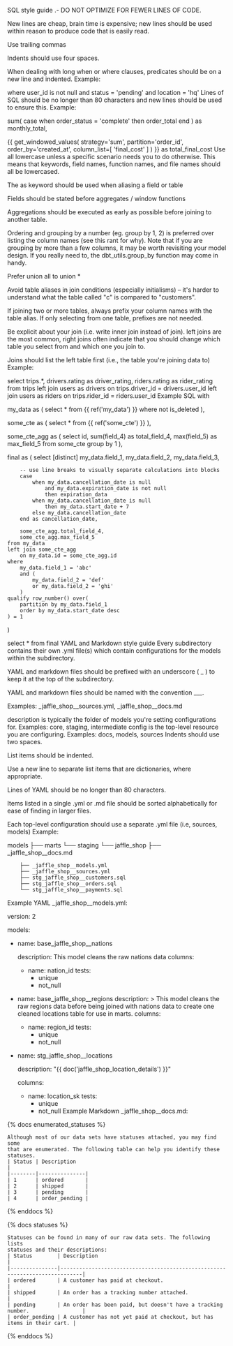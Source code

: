 SQL style guide .-
DO NOT OPTIMIZE FOR FEWER LINES OF CODE.

New lines are cheap, brain time is expensive; new lines should be used within reason to produce code that is easily read.

Use trailing commas

Indents should use four spaces.

When dealing with long when or where clauses, predicates should be on a new line and indented.
Example:

where 
    user_id is not null
    and status = 'pending'
    and location = 'hq'
Lines of SQL should be no longer than 80 characters and new lines should be used to ensure this.
Example:

sum(
    case
        when order_status = 'complete'
            then order_total 
    end
) as monthly_total,



{{ get_windowed_values(
      strategy='sum',
      partition='order_id',
      order_by='created_at',
      column_list=[
          'final_cost'
      ]
) }} as total_final_cost
Use all lowercase unless a specific scenario needs you to do otherwise. This means that keywords, field names, function names, and file names should all be lowercased.

The as keyword should be used when aliasing a field or table

Fields should be stated before aggregates / window functions

Aggregations should be executed as early as possible before joining to another table.

Ordering and grouping by a number (eg. group by 1, 2) is preferred over listing the column names (see this rant for why). Note that if you are grouping by more than a few columns, it may be worth revisiting your model design. If you really need to, the dbt_utils.group_by function may come in handy.

Prefer union all to union *

Avoid table aliases in join conditions (especially initialisms) – it's harder to understand what the table called "c" is compared to "customers".

If joining two or more tables, always prefix your column names with the table alias. If only selecting from one table, prefixes are not needed.

Be explicit about your join (i.e. write inner join instead of join). left joins are the most common, right joins often indicate that you should change which table you select from and which one you join to.

Joins should list the left table first (i.e., the table you're joining data to)
Example:

select
    trips.*,
    drivers.rating as driver_rating,
    riders.rating as rider_rating
from trips
left join users as drivers
   on trips.driver_id = drivers.user_id
left join users as riders
    on trips.rider_id = riders.user_id
Example SQL
with

my_data as (
    select * from {{ ref('my_data') }}
    where not is_deleted
),

some_cte as (
    select * from {{ ref('some_cte') }}
),

some_cte_agg as (
    select
        id,
        sum(field_4) as total_field_4,
        max(field_5) as max_field_5
    from some_cte
    group by 1
),

final as (
    select [distinct]
        my_data.field_1,
        my_data.field_2,
        my_data.field_3,

        -- use line breaks to visually separate calculations into blocks
        case
            when my_data.cancellation_date is null
                and my_data.expiration_date is not null
                then expiration_data
            when my_data.cancellation_date is null
                then my_data.start_date + 7
            else my_data.cancellation_date
        end as cancellation_date,

        some_cte_agg.total_field_4,
        some_cte_agg.max_field_5
    from my_data
    left join some_cte_agg  
        on my_data.id = some_cte_agg.id
    where 
        my_data.field_1 = 'abc'
        and (
            my_data.field_2 = 'def'
            or my_data.field_2 = 'ghi'
        )
    qualify row_number() over(
        partition by my_data.field_1
        order by my_data.start_date desc
    ) = 1
)

select * from final
YAML and Markdown style guide
Every subdirectory contains their own .yml file(s) which contain configurations for the models within the subdirectory.

YAML and markdown files should be prefixed with an underscore ( _ ) to keep it at the top of the subdirectory.

YAML and markdown files should be named with the convention _<description>__<config>.

Examples: _jaffle_shop__sources.yml, _jaffle_shop__docs.md

description is typically the folder of models you're setting configurations for.
Examples: core, staging, intermediate
config is the top-level resource you are configuring.
Examples: docs, models, sources
Indents should use two spaces.

List items should be indented.

Use a new line to separate list items that are dictionaries, where appropriate.

Lines of YAML should be no longer than 80 characters.

Items listed in a single .yml or .md file should be sorted alphabetically for ease of finding in larger files.

Each top-level configuration should use a separate .yml file (i.e, sources, models) Example:

models
├── marts
└── staging
    └── jaffle_shop
        ├── _jaffle_shop__docs.md

        ├── _jaffle_shop__models.yml
        ├── _jaffle_shop__sources.yml
        ├── stg_jaffle_shop__customers.sql
        ├── stg_jaffle_shop__orders.sql
        └── stg_jaffle_shop__payments.sql
Example YAML
_jaffle_shop__models.yml:

version: 2

models:

  - name: base_jaffle_shop__nations

    description: This model cleans the raw nations data
    columns:
      - name: nation_id
        tests:
          - unique
          - not_null   

  - name: base_jaffle_shop__regions
    description: >
      This model cleans the raw regions data before being joined with nations
      data to create one cleaned locations table for use in marts.
    columns:
      - name: region_id
        tests:
          - unique
          - not_null

  - name: stg_jaffle_shop__locations

    description: "{{ doc('jaffle_shop_location_details') }}"

    columns:
      - name: location_sk
        tests:
          - unique
          - not_null
Example Markdown
_jaffle_shop__docs.md:

  {% docs enumerated_statuses %}
    
    Although most of our data sets have statuses attached, you may find some
    that are enumerated. The following table can help you identify these statuses.
    | Status | Description                                                                 |
    |--------|---------------|
    | 1      | ordered       |
    | 2      | shipped       |
    | 3      | pending       |
    | 4      | order_pending | 

    
{% enddocs %}

{% docs statuses %} 

    Statuses can be found in many of our raw data sets. The following lists
    statuses and their descriptions:
    | Status        | Description                                                                 |
    |---------------|-----------------------------------------------------------------------------|
    | ordered       | A customer has paid at checkout.                                            |
    | shipped       | An order has a tracking number attached.                                    |
    | pending       | An order has been paid, but doesn't have a tracking number.                 |
    | order_pending | A customer has not yet paid at checkout, but has items in their cart. | 

{% enddocs %}
